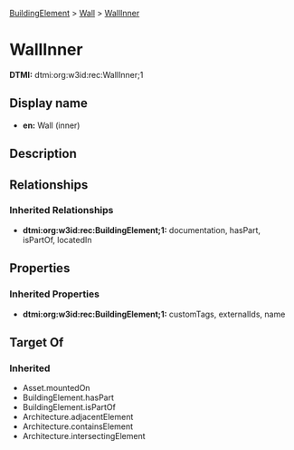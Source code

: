 [BuildingElement](../BuildingElement.md) > [Wall](Wall.md) > [WallInner](.)
# WallInner
**DTMI:** dtmi:org:w3id:rec:WallInner;1
## Display name
- **en:** Wall (inner)
## Description
## Relationships
### Inherited Relationships
* **dtmi:org:w3id:rec:BuildingElement;1:** documentation, hasPart, isPartOf, locatedIn
## Properties
### Inherited Properties
* **dtmi:org:w3id:rec:BuildingElement;1:** customTags, externalIds, name
## Target Of
### Inherited
* Asset.mountedOn
* BuildingElement.hasPart
* BuildingElement.isPartOf
* Architecture.adjacentElement
* Architecture.containsElement
* Architecture.intersectingElement
